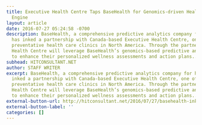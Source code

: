 ```yaml
---
title: Executive Health Centre Taps BaseHealth for Genomics-driven Health Assessment
  Engine
layout: article
date: 2016-07-27 05:24:58 -0700
description: BaseHealth, a comprehensive predictive analytics company for healthcare
  has inked a partnership with Canada-based Executive Health Centre, one of the leading
  preventative health care clinics in North America. Through the partnership, Executive
  Health Centre will leverage BaseHealth’s genomics-based predictive analytics engine
  to enhance their personalized wellness assessments and action plans...
subhead: HITCONSULTANT.NET
author: STAFF WRITER
excerpt: BaseHealth, a comprehensive predictive analytics company for healthcare has
  inked a partnership with Canada-based Executive Health Centre, one of the leading
  preventative health care clinics in North America. Through the partnership, Executive
  Health Centre will leverage BaseHealth’s genomics-based predictive analytics engine
  to enhance their personalized wellness assessments and action plans...
external-button-url: http://hitconsultant.net/2016/07/27/basehealth-inks-executive-health-centre
external-button-label: ''
categories: []
---
```

